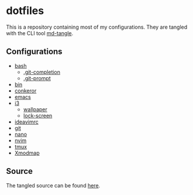 # dotfiles

This is a repository containing most of my configurations. They are
tangled with the CLI tool [md-tangle][1].

## Configurations

* [bash](configurations/bash.md)
    * [.git-completion](assets/.git-completion.bash)
    * [.git-prompt](assets/.git-prompt.sh)
* [bin](configurations/bin.md)
* [conkeror](configurations/conkeror.md)
* [emacs](configurations/emacs.md)
* [i3](configurations/i3.md)
    * [wallpaper](assets/wallpaper.png)
    * [lock-screen](assets/lock-screen.png)
* [ideavimrc](configurations/ideavimrc.md)
* [git](configurations/git.md)
* [nano](configurations/nano.md)
* [nvim](configurations/nvim.md)
* [tmux](configurations/tmux.md)
* [Xmodmap](configurations/xmodmap.md)

## Source

The tangled source can be found [here](dist).


[1]: https://github.com/joakimmj/md-tangle
